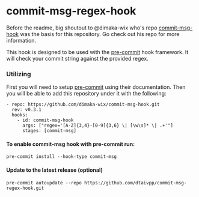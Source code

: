 # commit-msg-regex-hook

Before the readme, big shoutout to @dimaka-wix who's repo [commit-msg-hook](https://github.com/dimaka-wix/commit-msg-hook) was the basis for this repository. Go check out his repo for more information. 

This hook is designed to be used with the [pre-commit](https://pre-commit.com/) hook framework. It will check your commit string against the provided regex. 

### Utilizing

First you will need to setup [pre-commit](https://pre-commit.com/) using their documentation. Then you will be able to add this repository under it with the following:

```
- repo: https://github.com/dimaka-wix/commit-msg-hook.git
  rev: v0.3.1
  hooks:
    - id: commit-msg-hook
      args: ["regex='[A-Z]{3,4}-[0-9]{3,6} \| [\w\s]* \| .+'"]
      stages: [commit-msg]
```

#### To enable commit-msg hook with pre-commit run:
`pre-commit install --hook-type commit-msg`

#### Update to the latest release (optional)
`pre-commit autoupdate --repo https://github.com/dtaivpp/commit-msg-regex-hook.git`